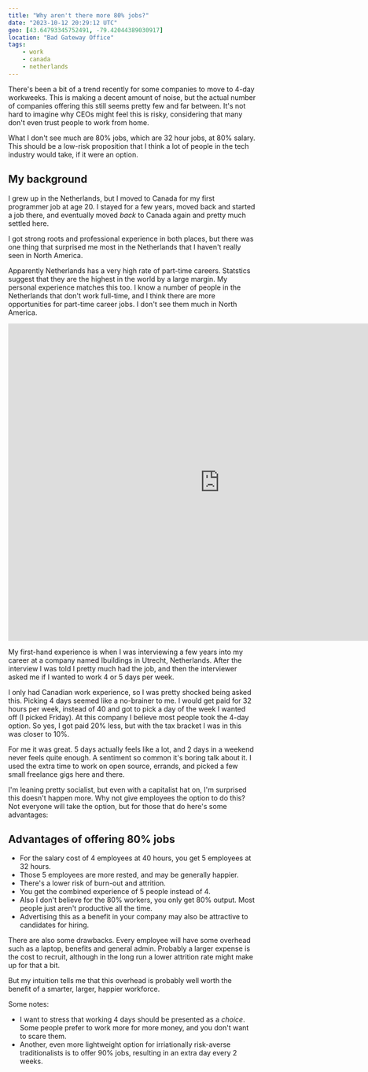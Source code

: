 ```yaml
---
title: "Why aren't there more 80% jobs?"
date: "2023-10-12 20:29:12 UTC"
geo: [43.64793345752491, -79.42044389030917]
location: "Bad Gateway Office"
tags:
    - work
    - canada
    - netherlands
---
```


There's been a bit of a trend recently for some companies to move to 4-day
workweeks. This is making a decent amount of noise, but the actual number of
companies offering this still seems pretty few and far between. It's not hard
to imagine why CEOs might feel this is risky, considering that many don't even
trust people to work from home.

What I don't see much are 80% jobs, which are 32 hour jobs, at 80% salary.
This should be a low-risk proposition that I think a lot of people in the tech
industry would take, if it were an option.

My background
-------------

I grew up in the Netherlands, but I moved to Canada for my first programmer
job at age 20. I stayed for a few years, moved back and started a job there,
and eventually moved _back_ to Canada again and pretty much settled here.

I got strong roots and professional experience in both places, but there was
one thing that surprised me most in the Netherlands that I haven't really seen
in North America.

Apparently Netherlands has a very high rate of part-time careers. Statstics
suggest that they are the highest in the world by a large margin. My personal
experience matches this too. I know a number of people in
the Netherlands that don't work full-time, and I think there are more opportunities
for part-time career jobs. I don't see them much in North America.

<iframe src="https://data.oecd.org/chart/7de9" width="860" height="645" style="border: 0" mozallowfullscreen="true" webkitallowfullscreen="true" allowfullscreen="true"><a href="https://data.oecd.org/chart/7de9" target="_blank">OECD Chart: Part-time employment rate, Total, % of employment, Annual, 2022</a></iframe>


My first-hand experience is when I was interviewing a few years into my
career at a company named Ibuildings in Utrecht, Netherlands. After the
interview I was told I pretty much had the job, and then the interviewer
asked me if I wanted to work 4 or 5 days per week.

I only had Canadian work experience, so I was pretty shocked being asked
this. Picking 4 days seemed like a no-brainer to me.
I would get paid for 32 hours per week, instead of 40 and got to pick a
day of the week I wanted off (I picked Friday). At this company
I believe most people took the 4-day option. So yes, I got paid 20% less,
but with the tax bracket I was in this was closer to 10%.

For me it was great. 5 days actually feels like a lot, and 2 days in a
weekend never feels quite enough. A sentiment so common it's boring talk
about it. I used the extra time to work on open source, errands, and picked
a few small freelance gigs here and there.

I'm leaning pretty socialist, but even with a capitalist hat on, I'm
surprised this doesn't happen more. Why not give employees the option to
do this? Not everyone will take the option, but for those that do here's some
advantages:

Advantages of offering 80% jobs
-------------------------------

* For the salary cost of 4 employees at 40 hours, you get 5 employees at 32
  hours.
* Those 5 employees are more rested, and may be generally happier.
* There's a lower risk of burn-out and attrition.
* You get the combined experience of 5 people instead of 4.
* Also I don't believe for the 80% workers, you only get 80% output. Most
  people just aren't productive all the time.
* Advertising this as a benefit in your company may also be attractive to
  candidates for hiring.

There are also some drawbacks. Every employee will have some overhead such as
a laptop, benefits and general admin. Probably a larger expense is the cost
to recruit, although in the long run a lower attrition rate might make up for
that a bit.

But my intuition tells me that this overhead is probably well worth the
benefit of a smarter, larger, happier workforce.

Some notes:

* I want to stress that working 4 days should be presented as a *choice*. Some
  people prefer to work more for more money, and you don't want to scare them.
* Another, even more lightweight option for irriationally risk-averse
  traditionalists is to offer 90% jobs, resulting in an extra day every 2
  weeks.
